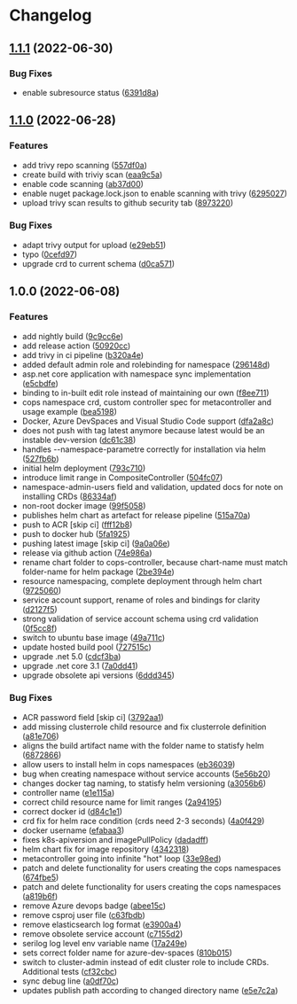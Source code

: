 # Changelog

## [1.1.1](https://github.com/conplementAG/cops-controller/compare/1.1.0...v1.1.1) (2022-06-30)


### Bug Fixes

* enable subresource status ([6391d8a](https://github.com/conplementAG/cops-controller/commit/6391d8a16b08a9cdce39bfaaabe59737e15135ab))

## [1.1.0](https://github.com/conplementAG/cops-controller/compare/1.0.0...v1.1.0) (2022-06-28)


### Features

* add trivy repo scanning ([557df0a](https://github.com/conplementAG/cops-controller/commit/557df0a6baf8cf50e29f2d75c24745f6f9659548))
* create build with triviy scan ([eaa9c5a](https://github.com/conplementAG/cops-controller/commit/eaa9c5a55c69bda71d95aa1518562634112a0b05))
* enable code scanning ([ab37d00](https://github.com/conplementAG/cops-controller/commit/ab37d007b29f7f7f1c4199c703abfb6405bead75))
* enable nuget package.lock.json to enable scanning with trivy ([6295027](https://github.com/conplementAG/cops-controller/commit/6295027bbadec30befd08f724974c9396b3fee71))
* upload trivy scan results to github security tab ([8973220](https://github.com/conplementAG/cops-controller/commit/8973220e7cbf0cd7c344501ac140cf7048822604))


### Bug Fixes

* adapt trivy output for upload ([e29eb51](https://github.com/conplementAG/cops-controller/commit/e29eb514020725b6296c4c5b97c82c0a8bd71e96))
* typo ([0cefd97](https://github.com/conplementAG/cops-controller/commit/0cefd972637923dc5a459bb3abae78310e2ab0f5))
* upgrade crd to current schema ([d0ca571](https://github.com/conplementAG/cops-controller/commit/d0ca571d5d770e67fc449283b9dfc1912b2facb1))

## 1.0.0 (2022-06-08)


### Features

* add nightly build ([9c9cc6e](https://github.com/conplementAG/cops-controller/commit/9c9cc6e4a552bb34f38678119a82d83e573aaa6c))
* add release action ([50920cc](https://github.com/conplementAG/cops-controller/commit/50920cc7cfdb79500fc164bddd44d652042c995d))
* add trivy in ci pipeline ([b320a4e](https://github.com/conplementAG/cops-controller/commit/b320a4e9d330342aebed873d16037a49755d9156))
* added default admin role and rolebinding for namespace ([296148d](https://github.com/conplementAG/cops-controller/commit/296148dcc7b2f60866796d70e098b5230ab3e2ea))
* asp.net core application with namespace sync implementation ([e5cbdfe](https://github.com/conplementAG/cops-controller/commit/e5cbdfe7a275d3e05b60c3f27bafb8efcb47d701))
* binding to in-built edit role instead of maintaining our own ([f8ee711](https://github.com/conplementAG/cops-controller/commit/f8ee711bc1e26a56cf5b148d6981686ef148ead0))
* cops namespace crd, custom controller spec for metacontroller and usage example ([bea5198](https://github.com/conplementAG/cops-controller/commit/bea5198de9b866bb44d6fa0fb8db1479e1f2a355))
* Docker, Azure DevSpaces and Visual Studio Code support ([dfa2a8c](https://github.com/conplementAG/cops-controller/commit/dfa2a8cbbfbb19d707c69f9fe66f3a3781e32c34))
* does not push with tag latest anymore because latest would be an instable dev-version ([dc61c38](https://github.com/conplementAG/cops-controller/commit/dc61c387899f586a9a59cf23e26007ee5c33af78))
* handles --namespace-parametre correctly for installation via helm ([527fb6b](https://github.com/conplementAG/cops-controller/commit/527fb6bf793bee8e4ecbfb6fee5950776f3f5efe))
* initial helm deployment ([793c710](https://github.com/conplementAG/cops-controller/commit/793c710582b60bdc5f6b322e2fed6019635739f9))
* introduce limit range in CompositeController ([504fc07](https://github.com/conplementAG/cops-controller/commit/504fc0734ef23eb91a11d4302cacaeb8ea444666))
* namespace-admin-users field and validation, updated docs for note on installing CRDs ([86334af](https://github.com/conplementAG/cops-controller/commit/86334af238bdfd09f7628be506db4f575e5f2aa9))
* non-root docker image ([99f5058](https://github.com/conplementAG/cops-controller/commit/99f5058df67c063e3b517ffa419bb6ec13e8f55b))
* publishes helm chart as artefact for release pipeline ([515a70a](https://github.com/conplementAG/cops-controller/commit/515a70a0489331944e66cb1f779ac2abed700e51))
* push to ACR [skip ci] ([fff12b8](https://github.com/conplementAG/cops-controller/commit/fff12b8e02794fd28a0b76764b86450e5dc1b7c6))
* push to docker hub ([5fa1925](https://github.com/conplementAG/cops-controller/commit/5fa1925419939d43e897e10dfa6bad142fa35ed7))
* pushing latest image [skip ci] ([9a0a06e](https://github.com/conplementAG/cops-controller/commit/9a0a06edd9217828a74259bb7aa5e0ace6aa4a40))
* release via github action ([74e986a](https://github.com/conplementAG/cops-controller/commit/74e986ac354e3e89cfec49ba39ffbfba22e4622c))
* rename chart folder to cops-controller, because chart-name must match folder-name for helm package ([2be394e](https://github.com/conplementAG/cops-controller/commit/2be394e35725c12d5df14792694f45a5831bc336))
* resource namespacing, complete deployment through helm chart ([9725060](https://github.com/conplementAG/cops-controller/commit/972506095bcd496244bef591f8e0d42af2793e7d))
* service account support, rename of roles and bindings for clarity ([d2127f5](https://github.com/conplementAG/cops-controller/commit/d2127f54af577120770161b028bac21bb3dba9e4))
* strong validation of service account schema using crd validation ([0f5cc8f](https://github.com/conplementAG/cops-controller/commit/0f5cc8fb8a412cc6f2e91f547c0031621bb0a53c))
* switch to ubuntu base image ([49a711c](https://github.com/conplementAG/cops-controller/commit/49a711c03a68aecaef13ac4e279c1798398900bd))
* update hosted build pool ([727515c](https://github.com/conplementAG/cops-controller/commit/727515cd0eaee38e75e01652072283846f1921ad))
* upgrade .net 5.0 ([cdcf3ba](https://github.com/conplementAG/cops-controller/commit/cdcf3bae78e5c55b260ade15511c583b0c88de41))
* upgrade .net core 3.1 ([7a0dd41](https://github.com/conplementAG/cops-controller/commit/7a0dd41501d7b557a217d1d09e1193796352426b))
* upgrade obsolete api versions ([6ddd345](https://github.com/conplementAG/cops-controller/commit/6ddd345f51b81a0274fef7431492e85b4eb62085))


### Bug Fixes

* ACR password field [skip ci] ([3792aa1](https://github.com/conplementAG/cops-controller/commit/3792aa170addff9bbd4e4da8ff4eacdc69a44ae4))
* add missing clusterrole child resource and fix clusterrole definition ([a81e706](https://github.com/conplementAG/cops-controller/commit/a81e7068e44c6c36f27c209e23c6c08b022f2c38))
* aligns the build artifact name with the folder name to statisfy helm ([6872866](https://github.com/conplementAG/cops-controller/commit/6872866c20d810c8c43e0b1cc6089bc4513ad22c))
* allow users to install helm in cops namespaces ([eb36039](https://github.com/conplementAG/cops-controller/commit/eb36039f60fb7a8129e015b74db3666f6c5ee0f6))
* bug when creating namespace without service accounts ([5e56b20](https://github.com/conplementAG/cops-controller/commit/5e56b206b363f391d3a725df0bf62a8b839b13bf))
* changes docker tag naming, to statisfy helm versioning ([a3056b6](https://github.com/conplementAG/cops-controller/commit/a3056b6adb117245f76086287af98896552a04b0))
* controller name ([e1e115a](https://github.com/conplementAG/cops-controller/commit/e1e115ad344d6bf2277317b23ec22f7da518c226))
* correct child resource name for limit ranges ([2a94195](https://github.com/conplementAG/cops-controller/commit/2a941956bec70a9a3db62c03da4d631c608a44f5))
* correct docker id ([d84c1e1](https://github.com/conplementAG/cops-controller/commit/d84c1e11de35901ed7571c8dcd28951c5565812a))
* crd fix for helm race condition (crds need 2-3 seconds) ([4a0f429](https://github.com/conplementAG/cops-controller/commit/4a0f429f6d1f15dbdeae3796e5315bee67ff52e0))
* docker username ([efabaa3](https://github.com/conplementAG/cops-controller/commit/efabaa39de63b183d009ea5266b422a7fd492476))
* fixes k8s-apiversion and imagePullPolicy ([dadadff](https://github.com/conplementAG/cops-controller/commit/dadadffcc27a73e97e48083585571999b967cb2f))
* helm chart fix for image repository ([4342318](https://github.com/conplementAG/cops-controller/commit/43423183782b433579ee73896dce3c7183d7453c))
* metacontroller going into infinite "hot" loop ([33e98ed](https://github.com/conplementAG/cops-controller/commit/33e98edc78339c95ab2ff06f70cedbb9163fae62))
* patch and delete functionality for users creating the cops namespaces ([674fbe5](https://github.com/conplementAG/cops-controller/commit/674fbe512e07cb4d1c3c9dcd2b07639014237697))
* patch and delete functionality for users creating the cops namespaces ([a819b6f](https://github.com/conplementAG/cops-controller/commit/a819b6f499184242b06f2c43db8b1fab92fc4685))
* remove Azure devops badge ([abee15c](https://github.com/conplementAG/cops-controller/commit/abee15c8410fd990a8dbed7abc650c52cbaabf82))
* remove csproj user file ([c63fbdb](https://github.com/conplementAG/cops-controller/commit/c63fbdb27a4a74a13ab5639220f4a378155df7f4))
* remove elasticsearch log format ([e3900a4](https://github.com/conplementAG/cops-controller/commit/e3900a4b3b23074e3ce8bb3fbceb9a96fbe5fec4))
* remove obsolete service account ([c7155d2](https://github.com/conplementAG/cops-controller/commit/c7155d295258f7995b10c2ab81f3004ccd7d67fb))
* serilog log level env variable name ([17a249e](https://github.com/conplementAG/cops-controller/commit/17a249e7a5978809917c5392434937f3cd3c88d9))
* sets correct folder name for azure-dev-spaces ([810b015](https://github.com/conplementAG/cops-controller/commit/810b0155c55b2bdc88aef8556a6631f401802bf2))
* switch to cluster-admin instead of edit cluster role to include CRDs. Additional tests ([cf32cbc](https://github.com/conplementAG/cops-controller/commit/cf32cbc48ccc83532e939345146f9996d6ace2fe))
* sync debug line ([a0df70c](https://github.com/conplementAG/cops-controller/commit/a0df70c0bf35cbcd88016eb5dc1aac3be3ab6f62))
* updates publish path according to changed directory name ([e5e7c2a](https://github.com/conplementAG/cops-controller/commit/e5e7c2a0677d076c25a8cccad81d12e21786446a))

